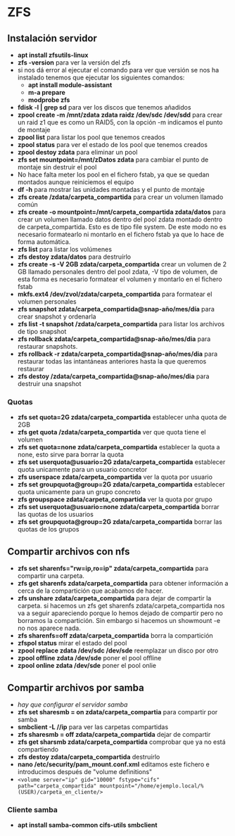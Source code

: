 # ZFS
## Instalación servidor
- **apt install zfsutils-linux**
- **zfs -version** para ver la versión del zfs
- si nos dá error al ejecutar el comando para ver que versión se nos ha instalado tenemos que ejecutar los siguientes comandos:
  - **apt install module-assistant**
  - **m-a prepare**
  - **modprobe zfs**
- **fdisk -l | grep sd** para ver los discos que tenemos añadidos
- **zpool create -m /mnt/zdata zdata raidz /dev/sdc /dev/sdd** para crear un raid z1 que es como un RAID5, con la opción -m indicamos el punto de montaje
- **zpool list** para listar los pool que tenemos creados
- **zpool status** para ver el estado de los pool que tenemos creados
- **zpool destoy zdata** para eliminar un pool
- **zfs set mountpoint=/mnt/zDatos zdata** para cambiar el punto de montaje sin destruir el pool
- No hace falta meter los pool en el fichero fstab, ya que se quedan montados aunque reiniciemos el equipo
- **df -h** para mostrar las unidades montadas y el punto de montaje
- **zfs create /zdata/carpeta_compartida** para crear un volumen llamado común
- **zfs create -o mountpoint=/mnt/carpeta_compartida zdata/datos** para crear un volumen llamado datos dentro del pool zdata montado dentro de carpeta_compartida. Esto es de tipo file system. De este modo no es necesario formatearlo ni montarlo en el fichero fstab ya que lo hace de forma automática.
- **zfs list** para listar los volúmenes
- **zfs destoy zdata/datos** para destruírlo
- **zfs create -s -V 2GB zdata/carpeta_compartida** crear un volumen de 2 GB llamado personales dentro del pool zdata, -V tipo de volumen, de esta forma es necesario formatear el volumen y montarlo en el fichero fstab
- **mkfs.ext4 /dev/zvol/zdata/carpeta_compartida** para formatear el volumen personales
- **zfs snapshot zdata/carpeta_compartida@snap-año/mes/día** para crear snapshot y ordenarla
- **zfs list -t snapshot /zdata/carpeta_compartida** para listar los archivos de tipo snapshot
- **zfs rollback zdata/carpeta_compartida@snap-año/mes/dia** para restaurar snapshots.
- **zfs rollback -r zdata/carpeta_compartida@snap-año/mes/dia** para restaurar todas las intantáneas anteriores hasta la que queremos restaurar
- **zfs destoy /zdata/carpeta_compartida@snap-año/mes/dia** para destruir una snapshot
### Quotas
- **zfs set quota=2G zdata/carpeta_compartida** establecer unha quota de 2GB
- **zfs get quota /zdata/carpeta_compartida** ver que quota tiene el volumen
- **zfs set quota=none zdata/carpeta_compartida** establecer la quota a none, esto sirve para borrar la quota
- **zfs set userquota@usuario=2G zdata/carpeta_compartida** establecer quota unicamente para un usuario concretor
- **zfs userspace zdata/carpeta_compartida** ver la quota por usuario
- **zfs set groupquota@group=2G zdata/carpeta_compartida** establecer quota unicamente para un grupo concreto
- **zfs groupspace zdata/carpeta_compartida** ver la quota por grupo
- **zfs set userquota@usuario=none zdata/carpeta_compartida** borrar las quotas de los usuarios
- **zfs set groupquota@group=2G zdata/carpeta_compartida** borrar las quotas de los grupos

## Compartir archivos con nfs
- **zfs set sharenfs="rw=ip,ro=ip" zdata/carpeta_compartida** para compartir una carpeta.
- **zfs get sharenfs zdata/carpeta_compartida** para obtener información a cerca de la compartición que acabamos de hacer.
- **zfs unshare zdata/carpeta_compartida** para dejar de compartir la carpeta. si hacemos un zfs get sharenfs zdata/carpeta_compartida nos va a seguir apareciendo porque lo hemos dejado de compartir pero no borramos la compartición. Sin embargo si hacemos un showmount -e no nos aparece nada.
- **zfs sharenfs=off zdata/carpeta_compartida** borra la compartición
- **zfspol status** mirar el estado del pool
- **zpool replace zdata /dev/sdc /dev/sde** reemplazar un disco por otro
- **zpool offline zdata /dev/sde** poner el pool offline
- **zpool online zdata /dev/sde** poner el pool onlie

## Compartir archivos por samba
- *hay que configurar el servidor samba*
- **zfs set sharesmb = on zdata/carpeta_compartia** para compartir por samba
- **smbclient -L //ip** para ver las carpetas compartidas
- **zfs sharesmb = off zdata/carpeta_compartida** dejar de compartir
- **zfs get sharsmb zdata/carpeta_compartida** comprobar que ya no está compartiendo
- **zfs destoy zdata/carpeta_compartida** destruírlo
- **nano /etc/security/pam_mount.conf.xml** editamos este fichero e introducimos después de "volume definitions"
- ```<volume server="ip" gid="10000" fstype="cifs" path="carpeta_compartida" mountpoint="/home/ejemplo.local/%(USER)/carpeta_en_cliente/>```
### Cliente samba
- **apt install samba-common cifs-utils smbclient**
